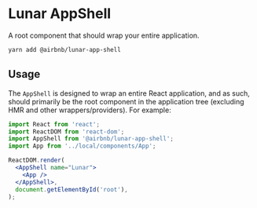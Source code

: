 # Lunar AppShell

A root component that should wrap your entire application.

```bash static
yarn add @airbnb/lunar-app-shell
```

## Usage

The `AppShell` is designed to wrap an entire React application, and as such, should primarily be the
root component in the application tree (excluding HMR and other wrappers/providers). For example:

```jsx static
import React from 'react';
import ReactDOM from 'react-dom';
import AppShell from '@airbnb/lunar-app-shell';
import App from '../local/components/App';

ReactDOM.render(
  <AppShell name="Lunar">
    <App />
  </AppShell>,
  document.getElementById('root'),
);
```
